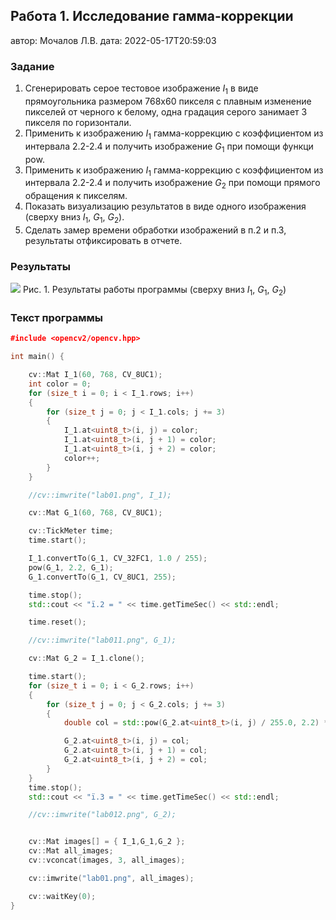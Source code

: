 ## Работа 1. Исследование гамма-коррекции
автор:   Мочалов Л.В.
дата: 2022-05-17T20:59:03

<!-- url: https://gitlab.com/2021-misis-spring/polevoy_d_v/-/tree/master/prj.labs/lab01 -->

### Задание
1. Сгенерировать серое тестовое изображение $I_1$ в виде прямоугольника размером 768х60 пикселя с плавным изменение пикселей от черного к белому, одна градация серого занимает 3 пикселя по горизонтали.
2. Применить  к изображению $I_1$ гамма-коррекцию с коэффициентом из интервала 2.2-2.4 и получить изображение $G_1$ при помощи функци pow.
3. Применить  к изображению $I_1$ гамма-коррекцию с коэффициентом из интервала 2.2-2.4 и получить изображение $G_2$ при помощи прямого обращения к пикселям.
4. Показать визуализацию результатов в виде одного изображения (сверху вниз $I_1$, $G_1$, $G_2$).
5. Сделать замер времени обработки изображений в п.2 и п.3, результаты отфиксировать в отчете.

### Результаты

![](lab01.png)
Рис. 1. Результаты работы программы (сверху вниз $I_1$, $G_1$, $G_2$)

### Текст программы

```cpp
﻿#include <opencv2/opencv.hpp>

int main() {

	cv::Mat I_1(60, 768, CV_8UC1);
	int color = 0;
	for (size_t i = 0; i < I_1.rows; i++)
	{
		for (size_t j = 0; j < I_1.cols; j += 3)
		{
			I_1.at<uint8_t>(i, j) = color;
			I_1.at<uint8_t>(i, j + 1) = color;
			I_1.at<uint8_t>(i, j + 2) = color;
			color++;
		}
	}

	//cv::imwrite("lab01.png", I_1);

	cv::Mat G_1(60, 768, CV_8UC1);

	cv::TickMeter time;
	time.start();

	I_1.convertTo(G_1, CV_32FC1, 1.0 / 255);
	pow(G_1, 2.2, G_1);
	G_1.convertTo(G_1, CV_8UC1, 255);

	time.stop();
	std::cout << "ï.2 = " << time.getTimeSec() << std::endl;

	time.reset();

	//cv::imwrite("lab011.png", G_1);

	cv::Mat G_2 = I_1.clone();

	time.start();
	for (size_t i = 0; i < G_2.rows; i++)
	{
		for (size_t j = 0; j < G_2.cols; j += 3)
		{
			double col = std::pow(G_2.at<uint8_t>(i, j) / 255.0, 2.2) * 255;

			G_2.at<uint8_t>(i, j) = col;
			G_2.at<uint8_t>(i, j + 1) = col;
			G_2.at<uint8_t>(i, j + 2) = col;
		}
	}
	time.stop();
	std::cout << "ï.3 = " << time.getTimeSec() << std::endl;

	//cv::imwrite("lab012.png", G_2);


	cv::Mat images[] = { I_1,G_1,G_2 };
	cv::Mat all_images;
	cv::vconcat(images, 3, all_images);

	cv::imwrite("lab01.png", all_images);

	cv::waitKey(0);
}

